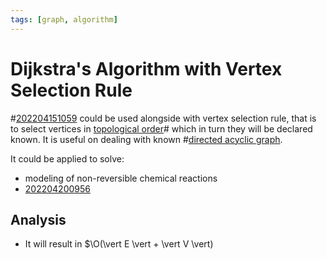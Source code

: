 ```yaml
---
tags: [graph, algorithm]
---
```


# Dijkstra's Algorithm with Vertex Selection Rule

#[202204151059](202204151059.md) could be used alongside with vertex selection rule, that is to
select vertices in [topological order](202204112136.md)# which in turn they will
be declared known. It is useful on dealing with known
#[directed acyclic graph](202204112118.md).

It could be applied to solve:
- modeling of non-reversible chemical reactions
- [202204200956](202204200956.md)

## Analysis

- It will result in $\O(\vert E \vert + \vert V \vert)
